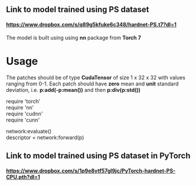 ## Link to model trained using PS dataset
#### https://www.dropbox.com/s/q89g5kfuke6c348/hardnet-PS.t7?dl=1
The model is built using using **nn** package from **Torch 7**
# Usage
The patches should be of type **CudaTensor** of size 1 x 32 x 32 with values ranging from 0-1. Each patch should have **zero** mean and **unit** standard deviation, i.e. **p:add(-p:mean())** and then **p:div(p:std())**

require 'torch'  
require 'nn'  
require 'cudnn'  
require 'cunn'

network:evaluate()  
descriptor = network:forward\(p\)


## Link to model trained using PS dataset in PyTorch
#### https://www.dropbox.com/s/1p9e8vtf57gl9jc/PyTorch-hardnet-PS-CPU.pth?dl=1



